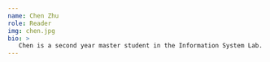 ```yaml
---
name: Chen Zhu
role: Reader 
img: chen.jpg
bio: >
   Chen is a second year master student in the Information System Lab. He is currently working with Professor Su regarding BPM and Schema Mappings. Before joining the UCSB, Chen worked as an Integration Architect in the E-Commerce industry. Outside his studies, Chen is a huge fan of Paddle-boarding, Snowboarding, as well as Backpacking.
---
```

